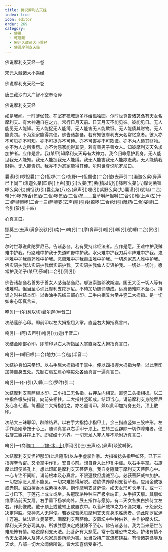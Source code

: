```yaml
---
title: 佛说摩利支天经
index: true
icon: editor
order: 269
category:
  - 佛藏
  - 乾隆藏
  - 宋元入藏诸大小乘经
  - 佛说摩利支天经
---
```


佛说摩利支天经一卷  

宋元入藏诸大小乘经  

佛说摩利支天经一卷  

唐三藏沙门大广智不空奉诏译  

佛说摩利支天经  

如是我闻。一时薄伽梵。在室罗筏城逝多林给孤独园。尔时世尊告诸苾刍有天女名摩利支。有大神通自在之力。常行日月天前。日天月天不能见彼。彼能见日。无人能见无人能知。无人能捉无人能缚。无人能害无人能欺诳。无人能债其财物。无人能责罚。不为怨家能得其便。佛告诸苾刍。若有知彼摩利支天名常忆念者。彼人亦不可见亦不可知。亦不可捉亦不可缚。亦不可害亦不可欺诳。亦不为人债其财物。亦不为人之所责罚。亦不为怨家能得其便。若有善男子善女人。知彼摩利支天名求加护者。应作是言。我(某甲)知摩利支天母有大神力。我今归命愿护我身。无人能见我无人能知。我无人能捉我无人能缚。我无人能害我无人能欺诳我。无人能债我财物。无人能责罚。我亦不为怨家能得其便。尔时世尊说陀罗尼曰。  

曩谟(引)啰怛曩(二合)怛啰(二合)夜野(一)怛儞也(二合)他(去声引二)遏迦么枲(鼻声已下同三)沫迦么枲(四)阿(上声)度(引)么枲(五)紫(精以切引)钵啰么枲(六)摩诃紫钵啰么枲(七)頞怛驮(引)曩么枲(八)么(鼻声引)哩(引)紫野么枲(九)曩谟(引)娑睹(二合)帝(十)啰(转舌)乞洒(二合)啰乞洒(二合)[牟　　含](引十一)萨嚩萨怛嚩(二合引)难(上声)左(十二)萨嚩怛啰(二合十三)萨嚩婆(去声)喻(引)钵捺啰(二合)吠(引)毗药(二合)娑嚩(二合引)贺(引十四)  

心真言曰。  

娜莫三(去声)满多没驮(引)南(一)唵(引二)摩(鼻声引)哩(引)唧(引)娑嚩(二合)贺(引三)  

尔时世尊说此陀罗尼已。告诸苾刍。若有受持此经法者。应作是愿。王难中护我贼难中护我。行路难中护我于失道旷野中护我。水火难中护我刀兵军阵难中护我。鬼神难中护我毒药难中护我。恶兽难中护我毒虫难中护我。一切怨家恶人难中护我。佛实语护我法实语护我僧实语护我。天实语护我仙人实语护我。一切处一切时。愿常护我弟子(某甲)莎嚩(二合引)贺(引)  

佛告诸苾刍若善男子善女人苾刍苾刍尼。邬波索迦邬波斯迦。国王大臣一切人等有诸难时。但当至心诵此摩利支陀罗尼。不待加功随诵随成。远离诸难除不至心。持诵之时并结本印。以香涂手先结三部心印。二手内相叉为拳并竖二大拇指。是一切如来心印真言曰。  

唵(引一)尔(惹以切)曩尔迦(半音二)  

次结莲部心印。即前印以左大拇指屈入掌。直竖右大拇指真言曰。  

唵(引一)阿(去声引)噜(引)力迦(半音二)  

次结金刚部心印。即前印以右大拇指屈入掌直竖左大拇指真言曰。  

唵(引一)嚩日啰(二合)地力(二合)迦(半音二)  

次结护身如来拳印。以右手屈大拇指横于掌中。便以四指握大拇指为拳。以此拳印加持自身五处。先额右肩左肩心喉每处各诵真言一遍真言曰。  

唵(引一)仆(引)入嚩(二合)罗吽(引二)  

次结摩利支菩萨根本印。二小指二无名指。右押左内相叉。直竖二头指相捻。以二中指各缴头指背。向前头相拄。二大指并竖即成。结印当心。诵前摩利支身陀罗尼及心各七遍。每遍屈二大拇指招之。亦名迎请印。兼以此印加持身五处。顶上散印。  

次结大三昧耶印。辟除结界。以右手大指捻小指甲上。余三指直竖如三股杵形。左手作金刚拳按于心上。随诵真言以右手印于顶上。左转三匝辟除一切作障难者。便右旋三匝并挥上下。即成结十方界。一切天龙人非人等不能附近真言曰。  

唵(引一)商迦[口　　(隸-木+士)](轻舌二)摩诃(引)三(去声)么(鼻声)琰娑嚩贺。  

次结摩利支安怛袒那印(此言隐形)以左手虚掌作拳。大指微捻头指甲如环。已下三指握拳令密。又令掌中作孔。安自心前。想自身入此印孔中藏。以右手平掌。右旋摩此印便盖孔上。想此印即是摩利支天菩萨身。我自身隐藏于摩利支天菩萨心中。一心专注不间断。诵前根本及心真言。不限遍数但虔诚至心。必获菩萨威神加护。一切怨家恶人悉不能见。一切灾难皆得解脱。若欲供养摩利支菩萨者。应用金或银或赤铜。或白檀香木或紫檀木等。刻作摩利支菩萨像。如天女形可长半寸。或一寸二寸已下。于莲花上或立或坐。头冠璎珞种种庄严极令端正。左手把天扇。其扇如维摩诘前天女扇。右手垂下扬掌向外。展五指作与愿势。有二天女各执白拂侍立左右。作此像成。戴于顶上或戴臂上或置衣中。以菩萨威神之力不逢灾难。于怨家处决定得胜。鬼神恶人无得便。若欲成验愿见摩利支天真身求胜愿者。诵此陀罗尼满十万遍。依法建立曼荼罗。画摩利支菩萨像。安置坛中种种供养。并作护摩火坛。摩利支天女必现其身。所求胜愿决定成就除不至心。佛告诸苾刍。我为当来恶世苦难恐怖有情。略说摩利支天法。此菩萨有大悲愿。常于苦难恐怖之处。护诸有情不令天龙鬼神人及非人怨家恶兽所能为害。汝当受持广宣流布饶益。有情诸苾刍等及天龙。八部一切大众闻佛所说。皆大欢喜信受奉行。  
